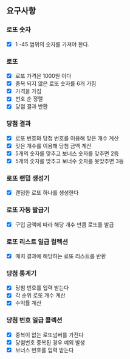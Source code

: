 ## 요구사항

### 로또 숫자

- [x] 1 -45 범위의 숫자를 가져야 한다.

### 로또

- [x] 로또 가격은 1000원 이다
- [x] 중복 되지 않은 로또 숫자를 6개 가짐
- [x] 가격을 가짐
- [x] 번호 순 정렬
- [x] 당첨 결과 반환

### 당첨 결과

- [x] 로또 번호와 당첨 번호를 이용해 맞은 개수 계산
- [x] 맞은 개수를 이용해 당첨 금액 계산
- [x] 5개의 숫자를 맞추고 보너스 숫자를 맞추면 2등
- [x] 5개의 숫자를 맞추고 보너수 숫자를 못맞추면 3등

### 로또 랜덤 생성기

- [x] 랜덤한 로또 하나를 생성한다

### 로또 자동 발급기

- [x] 구입 금액에 따라 해당 개수 만큼 로또를 발급

### 로또 리스트 일급 컬렉션

- [x] 매치 결과에 해당하는 로또 리스트를 반환

### 당첨 통계기

- [x] 당첨 번호를 입력 받는다
- [x] 각 순위 로또 개수 계산
- [x] 수익률 계산

### 당첨 번호 일급 콜렉션

- [x] 중복이 없는 로또넘버를 가진다
- [x] 당첨번호 중복된 경우 예외 발생
- [x] 보너스 번호를 입력 받는다